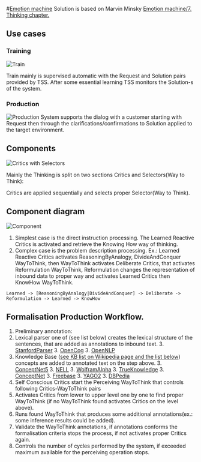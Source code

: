 #[Emotion machine](http://en.wikipedia.org/wiki/Emotion_machine)
Solution is based on Marvin Minsky [Emotion machine/7. Thinking chapter.](http://web.media.mit.edu/~minsky/E7/eb7.html)

## Use cases

### Training

![Train](https://github.com/menta/menta-0.3/raw/master/doc/informal/uml/images/UseCaseTrain.png)

Train mainly is supervised automatic with the Request and Solution pairs provided by TSS. After some essential learning
TSS monitors the Solution-s of the system.

### Production
![Production](https://github.com/menta/menta-0.3/raw/master/doc/informal/uml/images/UseCaseProduction.png)
System supports the dialog with a customer starting with Request then through the clarifications/confirmations to Solution
applied to the target environment.

## Components

![Critics with Selectors](http://web.media.mit.edu/~minsky/E7/eb7_files/image003.png)

Mainly the Thinking is split on two sections Critics and Selectors(Way to Think):

Critics are applied sequentially and selects proper Selector(Way to Think).

## Component diagram

![Component](https://github.com/menta/menta-0.3/raw/master/doc/informal/uml/images/Component.png)

 1. Simplest case is the direct instruction processing.
The Learned Reactive Critics is activated and retrieve the Knowing How way of thinking.
 1. Complex case is the problem description processing.
Ex.: Learned Reactive Critics activates ReasoningByAnalogy, DivideAndConquer WayToThink, then WayToThink activates Deliberate Critics,
that activates Reformulation WayToThink, Reformulation changes the representation of inbound data to proper way and activates Learned Critics then KnowHow WayToThink.

`Learned -> [ReasoningByAnalogy|DivideAndConquer] -> Deliberate -> Reformulation -> Learned -> KnowHow`

## Formalisation Production Workflow.

 1. Preliminary annotation:
  2. Lexical parser one of (see list below) creates the lexical structure of the sentences, that are added as annotations to inbound text.
    3. [StanfordParser](http://nlp.stanford.edu/software/lex-parser.shtml)
    3. [OpenCog](http://opencog.org/projects/)
    3. [OpenNLP](http://incubator.apache.org/opennlp/index.html)
  2. Knowledge Base ([see KB list on Wikipedia page and the list below](http://en.wikipedia.org/wiki/Commonsense_knowledge_bases)) concepts are added to annotated text on the step above.
    3. [ConceptNet5](http://conceptnet5.media.mit.edu/)
    3. [NELL](http://rtw.ml.cmu.edu/rtw/resources)
    3. [WolframAlpha](http://www.wolframalpha.com/)
    3. [TrueKnowledge](http://www.trueknowledge.com/)
    3. [ConceptNet](http://csc.media.mit.edu/conceptnet)
    3. [Freebase](http://www.freebase.com/apps)
    3. [YAGO2](http://www.mpi-inf.mpg.de/yago-naga/yago/)
    3. [DBPedia](http://dbpedia.org/About)
 1. Self Conscious Critics start the Perceiving WayToThink that controls following Critics-WayToThink pairs
  2. Activates Critics from lower to upper level one by one to find proper WayToThink (if no WayToThink found activates Critics on the level above).
  2. Runs found WayToThink that produces some additional annotations(ex.: some inference results could be added).
  2. Validate the WayToThink annotations, if annotations conforms the formalisation criteria stops the process, if not activates proper Critics again.
  2. Controls the number of cycles performed by the system, if exceeded maximum available for the perceiving operation stops.
